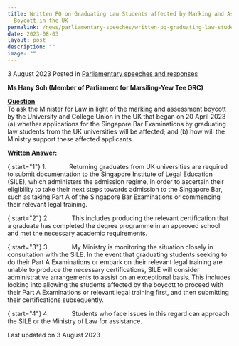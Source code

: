```yaml
---
title: Written PQ on Graduating Law Students affected by Marking and Assessment
  Boycott in the UK
permalink: /news/parliamentary-speeches/written-pq-graduating-law-students-affected-by-uk/
date: 2023-08-03
layout: post
description: ""
image: ""
---
```

3 August 2023 Posted in [Parliamentary speeches and responses](/news/parliamentary-speeches) 

<b>Ms Hany Soh (Member of Parliament for Marsiling-Yew Tee GRC)</b>

<b><u>Question</u></b>
<br>To ask the Minister for Law in light of the marking and assessment boycott by the University and College Union in the UK that began on 20 April 2023 (a) whether applications for the Singapore Bar Examinations by graduating law students from the UK universities will be affected; and (b) how will the Ministry support these affected applicants.

<b><u>Written Answer:</u></b>

{:start="1"}
1.&nbsp;&nbsp;&nbsp;&nbsp;&nbsp;&nbsp;&nbsp;&nbsp;&nbsp;&nbsp;&nbsp;&nbsp; Returning graduates from UK universities are required to submit documentation to the Singapore Institute of Legal Education (SILE), which administers the admission regime, in order to ascertain their eligibility to take their next steps towards admission to the Singapore Bar, such as taking Part A of the Singapore Bar Examinations or commencing their relevant legal training.

{:start="2"}
2.&nbsp;&nbsp;&nbsp;&nbsp;&nbsp;&nbsp;&nbsp;&nbsp;&nbsp;&nbsp;&nbsp;&nbsp; This includes producing the relevant certification that a graduate has completed the degree programme in an approved school and met the necessary academic requirements.

{:start="3"}
3.&nbsp;&nbsp;&nbsp;&nbsp;&nbsp;&nbsp;&nbsp;&nbsp;&nbsp;&nbsp;&nbsp;&nbsp; My Ministry is monitoring the situation closely in consultation with the SILE. In the event that graduating students seeking to do their Part A Examinations or embark on their relevant legal training are unable to produce the necessary certifications, SILE will consider administrative arrangements to assist on an exceptional basis. This includes looking into allowing the students affected by the boycott to proceed with their Part A Examinations or relevant legal training first, and then submitting their certifications subsequently.

{:start="4"}
4.&nbsp;&nbsp;&nbsp;&nbsp;&nbsp;&nbsp;&nbsp;&nbsp;&nbsp;&nbsp;&nbsp;&nbsp; Students who face issues in this regard can approach the SILE or the Ministry of Law for assistance.

<p class="right-side-updated">Last updated on 3 August 2023</p>